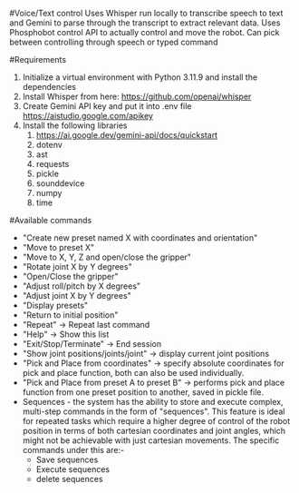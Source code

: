 #Voice/Text control
Uses Whisper run locally to transcribe speech to text and Gemini to parse through the transcript to extract relevant data. Uses Phosphobot control API to actually control and move the robot. Can pick between controlling through speech or typed command

#Requirements
1) Initialize a virtual environment with Python 3.11.9 and install the dependencies
2) Install Whisper from here: https://github.com/openai/whisper
3) Create Gemini API key and put it into .env file
   https://aistudio.google.com/apikey
4) Install the following libraries
   1) https://ai.google.dev/gemini-api/docs/quickstart
   2) dotenv
   3) ast
   4) requests
   5) pickle
   6) sounddevice
   7) numpy
   8) time
  
#Available commands
- "Create new preset named X with coordinates and orientation"
- "Move to preset X"
- "Move to X, Y, Z and open/close the gripper"
- "Rotate joint X by Y degrees"
- "Open/Close the gripper"
- "Adjust roll/pitch by X degrees"
- "Adjust joint X by Y degrees"
- "Display presets"
- "Return to initial position"
- "Repeat" → Repeat last command
- "Help" → Show this list
- "Exit/Stop/Terminate" → End session
- "Show joint positions/joints/joint" -> display current joint positions
- "Pick and Place from coordinates" -> specify absolute coordinates for pick and place function, both can also be used individually.
- "Pick and Place from preset A to preset B" -> performs pick and place function from one preset position to another, saved in pickle file.
- Sequences - the system has the ability to store and execute complex, multi-step commands in the form of "sequences".
  This feature is ideal for repeated tasks which require a higher degree of control of the robot position in terms of both cartesian coordinates and joint angles,
  which might not be achievable with just cartesian movements. The specific commands under this are:-
  - Save sequences
  - Execute sequences
  - delete sequences
